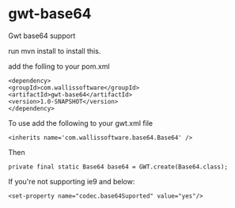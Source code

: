 gwt-base64
==========

Gwt base64 support

run mvn install to install this.

add the folling to your pom.xml

    <dependency>
	<groupId>com.wallissoftware</groupId>
	<artifactId>gwt-base64</artifactId>
	<version>1.0-SNAPSHOT</version>
    </dependency>

To use add the following to your gwt.xml file
    	
    <inherits name='com.wallissoftware.base64.Base64' />
    	
Then
        
    private final static Base64 base64 = GWT.create(Base64.class);
        
If you're not supporting ie9 and below:

    <set-property name="codec.base64Suported" value="yes"/>
    	
